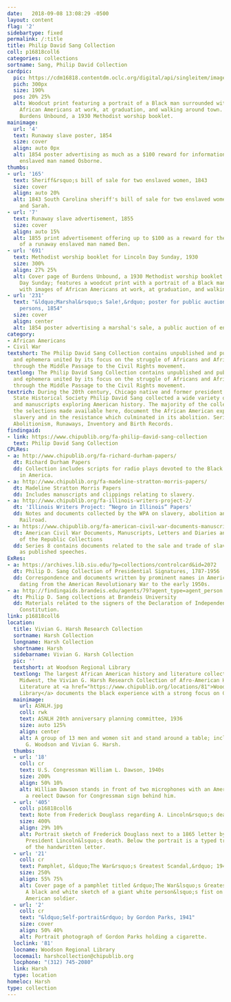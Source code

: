 ```yaml
---
date:   2018-09-08 13:08:29 -0500
layout: content
flag: '2'
sidebartype: fixed
permalink: /:title
title: Philip David Sang Collection
coll: p16818coll6
categories: collections
sortname: Sang, Philip David Collection
cardpic:
  pic: https://cdm16818.contentdm.oclc.org/digital/api/singleitem/image/p16818coll6/691/default.jpg
  pich: 300px
  size: 190%
  pos: 20% 25%
  alt: Woodcut print featuring a portrait of a Black man surrounded with images of
    African Americans at work, at graduation, and walking around town. Image is from
    Burdens Unbound, a 1930 Methodist worship booklet.
mainimage:
  url: '4'
  text: Runaway slave poster, 1854
  size: cover
  align: auto 0px
  alt: 1854 poster advertising as much as a $100 reward for information on a runaway
    enslaved man named Osborne.
thumbs:
- url: '165'
  text: Sheriff&rsquo;s bill of sale for two enslaved women, 1843
  size: cover
  align: auto 20%
  alt: 1843 South Carolina sheriff's bill of sale for two enslaved women named Jane
    and Sarah.
- url: '7'
  text: Runaway slave advertisement, 1855
  size: cover
  align: auto 15%
  alt: 1855 print advertisement offering up to $100 as a reward for the apprehension
    of a runaway enslaved man named Ben.
- url: '691'
  text: Methodist worship booklet for Lincoln Day Sunday, 1930
  size: 300%
  align: 27% 25%
  alt: Cover page of Burdens Unbound, a 1930 Methodist worship booklet for Lincoln
    Day Sunday; features a woodcut print with a portrait of a Black man surrounded
    with images of African Americans at work, at graduation, and walking around town.
- url: '231'
  text: "&ldquo;Marshal&rsquo;s Sale!,&rdquo; poster for public auction of enslaved
    persons, 1854"
  size: cover
  align: center
  alt: 1854 poster advertising a marshal's sale, a public auction of enslaved persons.
category:
- African Americans
- Civil War
textshort: The Philip David Sang Collection contains unpublished and published works
  and ephemera united by its focus on the struggle of Africans and African Americans
  through the Middle Passage to the Civil Rights movement.
textlong: The Philip David Sang Collection contains unpublished and published works
  and ephemera united by its focus on the struggle of Africans and African Americans
  through the Middle Passage to the Civil Rights movement.
textrich: During the 20th century, Chicago native and former president of the Illinois
  State Historical Society Philip David Sang collected a wide variety of documents
  and manuscripts exploring American history. The majority of the collection, and
  the selections made available here, document the African American experience in
  slavery and in the resistance which culminated in its abolition. Series include
  Abolitionism, Runaways, Inventory and Birth Records.
findingaid:
- link: https://www.chipublib.org/fa-philip-david-sang-collection
  text: Philip David Sang Collection
CPLRes:
- a: http://www.chipublib.org/fa-richard-durham-papers/
  dt: Richard Durham Papers
  dd: Collection includes scripts for radio plays devoted to the Black experience
    in America.
- a: http://www.chipublib.org/fa-madeline-stratton-morris-papers/
  dt: Madeline Stratton Morris Papers
  dd: Includes manuscripts and clippings relating to slavery.
- a: http://www.chipublib.org/fa-illinois-writers-project-2/
  dt: 'Illinois Writers Project: “Negro in Illinois” Papers'
  dd: Notes and documents collected by the WPA on slavery, abolition and the Underground
    Railroad.
- a: https://www.chipublib.org/fa-american-civil-war-documents-manuscripts-letters-and-diaries-and-grand-army-of-the-republic-collection/#P2S9
  dt: American Civil War Documents, Manuscripts, Letters and Diaries and Grand Army
    of the Republic Collections
  dd: Series 8 contains documents related to the sale and trade of slaves as well
    as published speeches.
ExRes:
- a: https://archives.lib.siu.edu/?p=collections/controlcard&id=2072
  dt: Philip D. Sang Collection of Presidential Signatures, 1787-1956
  dd: Correspondence and documents written by prominent names in American history
    dating from the American Revolutionary War to the early 1950s.
- a: http://findingaids.brandeis.edu/agents/79?agent_type=agent_person
  dt: Philip D. Sang collections at Brandeis University
  dd: Materials related to the signers of the Declaration of Independence and U.S.
    Constitution.
link: p16818coll6
location:
  title: Vivian G. Harsh Research Collection
  sortname: Harsh Collection
  longname: Harsh Collection
  shortname: Harsh
  sidebarname: Vivian G. Harsh Collection
  pic: ''
  textshort: at Woodson Regional Library
  textlong: The largest African American history and literature collection in the
    Midwest, the Vivian G. Harsh Research Collection of Afro-American History and
    Literature at <a href="https://www.chipublib.org/locations/81">Woodson Regional
    Library</a> documents the black experience with a strong focus on Chicago.
  mainimage:
    url: ASNLH.jpg
    coll: rwk
    text: ASNLH 20th anniversary planning committee, 1936
    size: auto 125%
    align: center
    alt: A group of 13 men and women sit and stand around a table; including Carter
      G. Woodson and Vivian G. Harsh.
  thumbs:
  - url: '18'
    coll: cr
    text: U.S. Congressman William L. Dawson, 1940s
    size: 200%
    align: 50% 10%
    alt: William Dawson stands in front of two microphones with an American flag and
      a reelect Dawson for Congressman sign behind him.
  - url: '405'
    coll: p16818coll6
    text: Note from Frederick Douglass regarding A. Lincoln&rsquo;s death, 1865
    size: 400%
    align: 29% 10%
    alt: Portrait sketch of Frederick Douglass next to a 1865 letter by Douglass regarding
      President Lincoln&lsquo;s death. Below the portrait is a typed transcription
      of the handwritten letter. 
  - url: '21'
    coll: cr
    text: Pamphlet, &ldquo;The War&rsquo;s Greatest Scandal,&rdquo; 1943
    size: 250%
    align: 55% 75%
    alt: Cover page of a pamphlet titled &rdquo;The War&lsquo;s Greatest Scandal.&ldquo;
      A black and white sketch of a giant white person&lsquo;s fist on top of an African
      American soldier. 
  - url: '2'
    coll: cr
    text: "&ldquo;Self-portrait&rdquo; by Gordon Parks, 1941"
    size: cover
    align: 50% 40%
    alt: Portrait photograph of Gordon Parks holding a cigarette. 
  loclink: '81'
  locname: Woodson Regional Library
  locemail: harshcollection@chipublib.org
  locphone: "(312) 745-2080"
  link: Harsh
  type: location
homeloc: Harsh
type: collection
---
```

